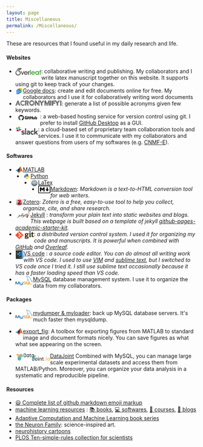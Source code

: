 ```yaml
---
layout: page
title: Miscellaneous
permalink: /Miscellaneous/
---
```

These are resources that I found useful in my daily research and life. 

#### Websites

- [<img style="float: left;" src="/data/imgs/overleaf.png" height="20" />](https://www.overleaf.com/signup?ref=e1a13b4226a3): collaborative writing and publishing. My collaborators and I write latex manuscript together on this website. It supports using git to keep track of your changes. 
- [<img style="float: left;" src="/data/imgs/google_doc.jpeg" height="20" />Google docs](https://www.google.com/docs/about/): create and edit documents online for free. My collaborators and I use it for collaboratively writing word documents  
- [<img style="float: left;" src="/data/imgs/acronymify.jpg" height="16" />](http://acronymify.com/): generate a list of possible acronyms given few keywords. 
- [<img style="float: left;" src="/data/imgs/github.jpg" height="24" />](http://github.com/zhoupc): a web-based hosting service for version control using git. I prefer to install [GitHub Desktop](https://desktop.github.com/) as a GUI. 
- [<img style="float: left;" src="/data/imgs/slack.png" height="24" />](http://slack.com/): a cloud-based set of proprietary team collaboration tools and services. I use it to communicate with my collaborators and answer questions from users of my softwares (e.g. [CNMF-E](beat-ica.slack.com)). 
  
#### Softwares

- [<img style="float: left;" src="/data/imgs/matlab.jpeg" height="20" />MATLAB](https://www.mathworks.com/products/matlab.html) 
- [<img style="float: left;" src="/data/imgs/python.jpeg" height="20" />Python](https://www.python.org/) 
- [<img style="float: left;" src="/data/imgs/tex.png" height="20" />LaTex](https://www.latex-project.org/) 
- [<img style="float: left;" src="/data/imgs/markdown.png" height="20" />Markdown](https://daringfireball.net/projects/markdown/): *Markdown is a text-to-HTML conversion tool for web writers.*
- [<img style="float: left;" src="/data/imgs/zotero.png" height="20" />Zotero](https://www.zotero.org/): *Zotero is a free, easy-to-use tool to help you collect, organize, cite, and share research.* 
- [<img style="float: left;" src="/data/imgs/jekyll.png" height="20" />Jekyll](https://www.latex-project.org/) : *transform your plain text into static websites and blogs. This webpage is built based on a template of jekyll [github-pages-academic-starter-kit](https://github.com/jabranham/github-pages-academic-starter-kit).*
- [<img style="float: left;" src="/data/imgs/git.png" height="24" />](https://git-scm.com/) : *a distributed version control system. I used it for organizing my code and manuscripts. It is powerful when combined with [GitHub](http://github.com/) and [Overleaf](https://www.overleaf.com/signup?ref=e1a13b4226a3).* 
-  [<img style="float: left;" src="/data/imgs/vscode.png" height="24" />  VS code](https://code.visualstudio.com/) : *a source code editor. You can do almost all writing work with VS code. I used to use [VIM](https://www.vim.org/) and [sublime text](https://www.sublimetext.com/), but I switched to VS code once I tried it. I still use sublime text occasionally because it has a faster loading speed than VS code.*
-  [<img style="float: left;" src="/data/imgs/mysql.png" height="24" />MySQL](https://www.mysql.com/) database management system. I use it to organize the data from my collaborators. 

#### Packages
- [<img style="float: left;" src="/data/imgs/mysql.png" height="24" /> mydumper & myloader](https://centminmod.com/mydumper.html): back up MySQL database servers. It's much faster then mysqldump. 

- [<img style="float: left;" src="/data/imgs/matlab.jpeg" height="20" />export_fig](https://github.com/altmany/export_fig/blob/master/export_fig.m): A toolbox for exporting figures from MATLAB to standard image and document formats nicely. You can save figures as what what see appearing on the screen. 
 
-  [<img style="float: left;" src="/data/imgs/DJiotitle.png" height="24" />  DataJoint](https://datajoint.github.io/) Combined with MySQL, you can manage large scale experimental datasets and access them from MATLAB/Python. Moreover, you can organize your data analysis in a systematic and reproducible pipeline.  

#### Resources 
- [:smiley: Complete list of github markdown emoji markup
](https://www.webpagefx.com/tools/emoji-cheat-sheet/)
- [machine learning resources](https://github.com/josephmisiti/awesome-machine-learning) : [:books: books](https://github.com/josephmisiti/awesome-machine-learning/blob/master/books.md), [:computer: softwares](https://github.com/josephmisiti/awesome-machine-learning), [:school: courses](https://github.com/josephmisiti/awesome-machine-learning/blob/master/courses.md), [:newspaper: blogs](https://github.com/josephmisiti/awesome-machine-learning/blob/master/blogs.md)
- [Adaptive Computation and Machine Learning book series
](https://mitpress.mit.edu/books/series/adaptive-computation-and-machine-learning-series)
- [the Neuron Family](https://theneuronfamily.threadless.com/): science-inspired art. 
- [neurohistory cartoons](https://www.historyofneuroscience.com/timeline.html)
- [PLOS Ten-simple-rules collection for scientists](https://collections.plos.org/ten-simple-rules)